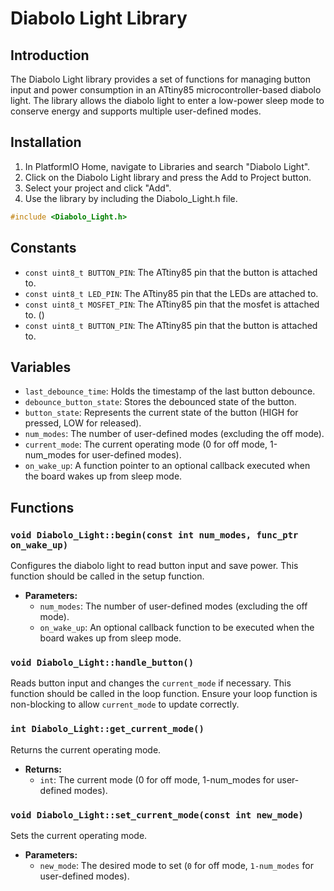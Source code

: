 # Diabolo Light Library

## Introduction

The Diabolo Light library provides a set of functions for managing button input and power consumption in an ATtiny85 microcontroller-based diabolo light. The library allows the diabolo light to enter a low-power sleep mode to conserve energy and supports multiple user-defined modes.

## Installation

1. In PlatformIO Home, navigate to Libraries and search "Diabolo Light".
2. Click on the Diabolo Light library and press the Add to Project button.
3. Select your project and click "Add".
4. Use the library by including the Diabolo_Light.h file.

```cpp
#include <Diabolo_Light.h>
```

## Constants

- `const uint8_t BUTTON_PIN`: The ATtiny85 pin that the button is attached to.
- `const uint8_t LED_PIN`: The ATtiny85 pin that the LEDs are attached to.
- `const uint8_t MOSFET_PIN`: The ATtiny85 pin that the mosfet is attached to. ()
- `const uint8_t BUTTON_PIN`: The ATtiny85 pin that the button is attached to.

## Variables

- `last_debounce_time`: Holds the timestamp of the last button debounce.
- `debounce_button_state`: Stores the debounced state of the button.
- `button_state`: Represents the current state of the button (HIGH for pressed, LOW for released).
- `num_modes`: The number of user-defined modes (excluding the off mode).
- `current_mode`: The current operating mode (0 for off mode, 1-num_modes for user-defined modes).
- `on_wake_up`: A function pointer to an optional callback executed when the board wakes up from sleep mode.

## Functions

### `void Diabolo_Light::begin(const int num_modes, func_ptr on_wake_up)`

Configures the diabolo light to read button input and save power. This function should be called in the setup function.

- **Parameters:**
  - `num_modes`: The number of user-defined modes (excluding the off mode).
  - `on_wake_up`: An optional callback function to be executed when the board wakes up from sleep mode.

### `void Diabolo_Light::handle_button()`

Reads button input and changes the `current_mode` if necessary. This function should be called in the loop function. Ensure your loop function is non-blocking to allow `current_mode` to update correctly.

### `int Diabolo_Light::get_current_mode()`

Returns the current operating mode.

- **Returns:**
  - `int`: The current mode (0 for off mode, 1-num_modes for user-defined modes).

### `void Diabolo_Light::set_current_mode(const int new_mode)`

Sets the current operating mode.

- **Parameters:**
  - `new_mode`: The desired mode to set (`0` for off mode, `1-num_modes` for user-defined modes).